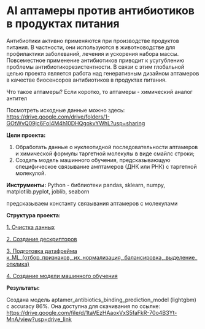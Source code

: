 # AI аптамеры против антибиотиков в продуктах питания

Антибиотики активно применяются при производстве продуктов питания. В частности, они используются в животноводстве для профилактики заболеваний, лечения и ускорения набора массы. Повсеместное применение антибиотиков приводит к усугублению проблемы антибиотикорезистентности. В связи с этим глобальной целью проекта является работа над генеративным дизайном аптамеров в качестве биосенсоров антибиотиков в продуктах питания. 

Что такое аптамеры? Если коротко, то аптамеры - химический аналог антител


Посмотреть исходные данные можно здесь: https://drive.google.com/drive/folders/1-GOtWvQ09jc6FoI4M4h10DHQgokvYWhL?usp=sharing

**Цели проекта:**
1. Обработать данные о нуклеотидной последовательности аптамеров и химической формулы таргетной молекулы в виде смайлс строки;
2. Создать модель машинного обучения, предсказывающую специфическое связывание амптамеров (ДНК или РНК) с таргетной молекулой.

**Инструменты:** Python - библиотеки pandas, sklearn, numpy, matplotlib.pyplot, joblib, seaborn


предсказываем константу связывания аптамеров с молекулами


**Структура проекта:**

[1. Очистка данных](01_Очистка_данных.ipynb)

[2. Создание дескрипторов](02_Дескрипторы_для_ML.ipynb)

[3. Подготовка датафрейма к_ML_(отбор_признаков,_их_нормализация,_балансировка,_выделение_отклика)](03_Подготовка_датафрейма_к_ML_(отбор_признаков,_их_нормализация,_балансировка,_выделение_отклика).ipynb
)

[4. Создание модели машинного обучения](04_Модели_ML_and_grid_search.ipynb)


**Результаты:**

Создана модель aptamer_antibiotics_binding_prediction_model (lightgbm) с accuracy 86%. Она доступна для скачивания по ссылке: https://drive.google.com/file/d/1taVEzHAaoxVxS5faFkR-70o4B3Yt-MnA/view?usp=drive_link
